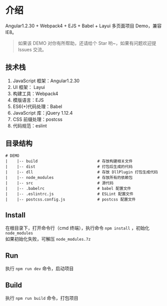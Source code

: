 # 介绍
Angular1.2.30 + Webpack4 + EJS + Babel + Layui 多页面项目 Demo，兼容IE8。

>如果该 DEMO 对你有所帮助，还请给个 Star 哟~，如果有问题欢迎提 Issues 交流。

## 技术栈
 1. JavaScript 框架：Angular1.2.30
 2. UI 框架： Layui
 3. 构建工具：Webpack4
 4. 模版语言：EJS
 5. ES6(+)代码处理：Babel
 6. JavaScript 库：jQuery 1.12.4
 7. CSS 前缀处理：postcss
 8. 代码规范：eslint

## 目录结构
    # DEMO
    |    |-- build                          # 存放构建相关文件
    |    |-- dist                           # 打包后生成的代码
    |    |-- dll                            # 存放 DllPlugin 打包生成代码
    |    |-- node_modules                   # 存放所有的依赖包
    |    |-- src                            # 源代码
    |    |-- .babelrc                       # babel 配置文件
    |    |-- .eslintrc.js                   # ESLint 配置文件
    |    |-- postcss.config.js              # postcss 配置文件               

## Install 
在根目录下，打开命令行（cmd 终端），执行命令 `npm install` ，初始化 `node_modules`<br>
如果初始化失败，可解压 `node_modules.7z`

## Run
执行 `npm run dev` 命令，启动项目

## Build
执行 `npm run build` 命令，打包项目


